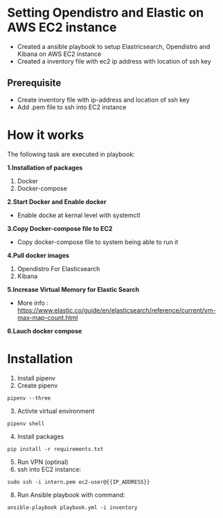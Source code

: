 # Setting Opendistro and Elastic on AWS EC2 instance

 - Created a ansible playbook to setup Elastricsearch, Opendistro and Kibana on AWS EC2 instance
 - Created a inventory file with ec2 ip address with location of ssh key

## Prerequisite
 - Create inventory file with ip-address and location of ssh key
 - Add .pem file to ssh into EC2 instance

# How it works
The following task are executed in playbook:

**1.Installation of packages**
 1. Docker
 2. Docker-compose

**2.Start Docker and Enable docker**
- Enable docke at kernal level with systemctl

**3.Copy Docker-compose file to EC2**
- Copy docker-compose file to system being able to run it

**4.Pull docker images** 
1. Opendistro For Elasticsearch
2. Kibana

**5.Increase Virtual Memory for Elastic Search**
-  More info : https://www.elastic.co/guide/en/elasticsearch/reference/current/vm-max-map-count.html

**6.Lauch docker compose**

# Installation
1. Install pipenv
2. Create pipenv

```
pipenv --three
```

3. Activte virtual environment
```
pipenv shell
```
4. Install packages
```
pip install -r requirements.txt
```
5. Run VPN (optinal)
6. ssh into EC2 instance:

```
sudo ssh -i intern.pem ec2-user@{{IP_ADDRESS}}
```
8.  Run Ansible playbook with command: 

```
ansible-playbook playbook.yml -i inventory
```
